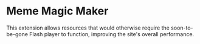 # Meme Magic Maker
This extension allows resources that would otherwise require the soon-to-be-gone Flash player to function, improving the site's overall performance.